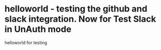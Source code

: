 # helloworld - testing the github and slack integration. Now for Test Slack in UnAuth mode
helloworld for testing
